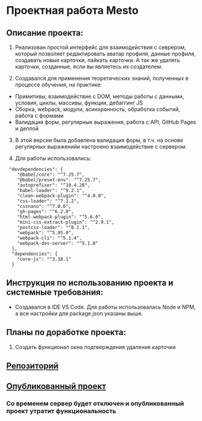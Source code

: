 # Проектная работа Mesto

## Описание проекта:

1. Реализован простой интерфейс для взаимодействия с севрером, который позволяет редактировать аватар профиля, данные профиля, создавать новые карточки, лайкать карточки. А так же удалять карточки, созданные, если вы являетесь их создателем.

2. Создавался для применения теоретических знаний, полученных в процессе обучения, на практике:

- Примитивы, взаимодействие с DOM, методы работы с данными, условия, циклы, массивы, функции, дебаггинг JS
- Сборка, webpack, модули, асинхронность, обработка событий, работа с формами
- Валидация форм, регулярные выражения, работа с API, GitHub Pages и деплой

3. В этой версии была добавлена валидация форм, в т.ч. на основе регулярных выраженийи настроено взаимодействие с сервером.

4. Для работы использовались:

```
 "devdependencies": {
    "@babel/core": "^7.25.7",
    "@babel/preset-env": "^7.25.7",
    "autoprefixer": "^10.4.20",
    "babel-loader": "^9.2.1",
    "clean-webpack-plugin": "^4.0.0",
    "css-loader": "^7.1.2",
    "cssnano": "^7.0.6",
    "gh-pages": "^6.2.0",
    "html-webpack-plugin": "^5.6.0",
    "mini-css-extract-plugin": "^2.9.1",
    "postcss-loader": "^8.1.1",
    "webpack": "^5.95.0",
    "webpack-cli": "^5.1.4",
    "webpack-dev-server": "^5.1.0"
  },
  "dependencies": {
    "core-js": "^3.38.1"
  }
```

## Инструкция по использованию проекта и системные требования:

* Создавался в IDE VS Code. Для работы использовалась Node и NPM, а все настройки для package.json указаны выше.

## Планы по доработке проекта:

1. Создать функционал окна подтверждения удаления карточки

## [Репозиторий](https://github.com/Cybiomez/mesto-project-ff.git "Проектная работа Mesto")

## [Опубликованный проект](https://cybiomez.github.io/mesto-project-ff/ "Проектная работа Mesto")

### Со временем сервер будет отключен и опубликованный проект утратит функциональность
